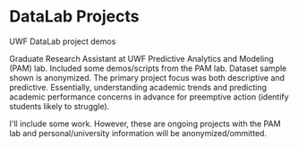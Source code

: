 # DataLab Projects
UWF DataLab project demos

Graduate Research Assistant at UWF Predictive Analytics and Modeling (PAM) lab. Included some demos/scripts 
from the PAM lab. Dataset sample shown is anonymized. The primary project focus was both descriptive and 
predictive. Essentially, understanding academic trends and predicting academic performance concerns in advance 
for preemptive action (identify students likely to struggle).

I'll include some work. However, these are ongoing projects with the PAM lab and personal/university information
will be anonymized/ommitted.
